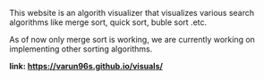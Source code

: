 This website is an algorith visualizer that visualizes various search algorithms like merge sort, quick sort, buble sort .etc.

As of now only merge sort is working, we are currently working on implementing other sorting algorithms.

**link: https://varun96s.github.io/visuals/**
